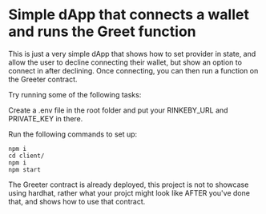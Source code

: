 # Simple dApp that connects a wallet and runs the Greet function

This is just a very simple dApp that shows how to set provider in state, and allow the user to decline connecting their wallet, but show an option to connect in after declining.
Once connecting, you can then run a function on the Greeter contract.

Try running some of the following tasks:

Create a .env file in the root folder and put your RINKEBY_URL and PRIVATE_KEY in there.

Run the following commands to set up:

```
npm i
cd client/
npm i
npm start
```

The Greeter contract is already deployed, this project is not to showcase using hardhat, rather what your projct might look like AFTER you've done that, and shows how to use that contract.
